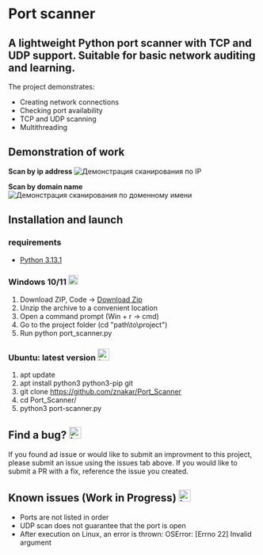 # Port scanner

## A lightweight Python port scanner with TCP and UDP support. Suitable for basic network auditing and learning.

The project demonstrates:

* Creating network connections
* Checking port availability
* TCP and UDP scanning
* Multithreading

## Demonstration of work

**Scan by ip address**
![Демонстрация сканирования по IP](https://github.com/user-attachments/assets/a1da5160-05e5-4e94-98bc-5f8622a05a59)

**Scan by domain name**
![Демонстрация сканирования по доменному имени](https://github.com/user-attachments/assets/8649a4b5-6b90-4b6d-928f-3cac30b7cf86)


## Installation and launch
### requirements
- [Python 3.13.1](https://www.python.org/downloads/)

### Windows 10/11 <img width="20" height="20" alt="icons8-windows-10-48 (1)" src="https://github.com/user-attachments/assets/cfbbaca1-024c-4d53-b57d-f32455689e4e" /> 

1. Download ZIP, Code → [Download Zip](https://github.com/znakar/Port_Scanner)
2. Unzip the archive to a convenient location
3. Open a command prompt (Win + r → cmd)
4. Go to the project folder (cd "path\to\project")
5. Run python port_scanner.py


### Ubuntu: latest version <img width="24" height="24" alt="icons8-linux-24" src="https://github.com/user-attachments/assets/28b77c38-a02b-475e-a196-fe6c57407954" />
1. apt update
2. apt install python3 python3-pip git
3. git clone https://github.com/znakar/Port_Scanner
4. cd Port_Scanner/
5. python3 port-scanner.py

## Find a bug? <img width="24" height="24" alt="icons8-bug-24 (1)" src="https://github.com/user-attachments/assets/2b26c80d-bcb4-43cf-9df3-01510d9335a4" />




If you found ad issue or would like to submit an improvment to this project, please submit an issue using the issues tab above. If you would like to submit a PR with a fix, reference the issue you created.

## Known issues (Work in Progress) <img width="24" height="24" alt="icons8-in-progress-24" src="https://github.com/user-attachments/assets/2cd3ae99-dbe3-484b-b4c9-0b7dafe9f7e8" />

* Ports are not listed in order
* UDP scan does not guarantee that the port is open
* After execution on Linux, an error is thrown:
  OSError: [Errno 22] Invalid argument
